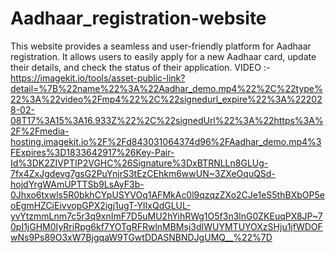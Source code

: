# Aadhaar_registration-website
This website provides a seamless and user-friendly platform for Aadhaar registration. It allows users to easily apply for a new Aadhaar card, update their details, and check the status of their application.
VIDEO :-
https://imagekit.io/tools/asset-public-link?detail=%7B%22name%22%3A%22Aadhar_demo.mp4%22%2C%22type%22%3A%22video%2Fmp4%22%2C%22signedurl_expire%22%3A%222028-02-08T17%3A15%3A16.933Z%22%2C%22signedUrl%22%3A%22https%3A%2F%2Fmedia-hosting.imagekit.io%2F%2Fd843031064374d96%2FAadhar_demo.mp4%3FExpires%3D1833642917%26Key-Pair-Id%3DK2ZIVPTIP2VGHC%26Signature%3DxBTRNLLn8GLUg-7fx4ZxJgdevg7gsG2PuYnjrS3tEzCEhkm6wwUN~3ZXeOquQSd-hojdYrgWAmUPTTSb9LsAyF3b-0Jhxo6txwls5R0bkhCYpUSYVOq1AFMkAc0l9qzqzZXo2CJe1eS5thBXbOP5eoEgmHZCiEivvopGPX2igj1ugT-YIIxQdGLUL-yvYtzmmLnm7c5r3q9xnImF7D5uMU2hYihRWg1O5f3n3lnG0ZKEuqPX8JP~70pI1jGHM0IyRriRpg6kf7YOTgRFRwlnMBMsj3dIWUYMTUYOXzSHju1jfWDOFwNs9Ps89O3xW7BjgqaW9TGwtDDASNBNDJgUMQ__%22%7D
